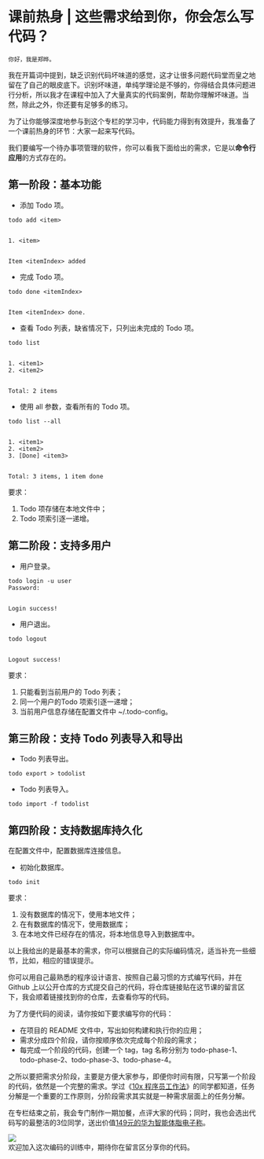 # 课前热身 | 这些需求给到你，你会怎么写代码？

    你好，我是郑晔。

我在开篇词中提到，缺乏识别代码坏味道的感觉，这才让很多问题代码堂而皇之地留在了自己的眼皮底下。识别坏味道，单纯学理论是不够的，你得结合具体问题进行分析，所以我才在课程中加入了大量真实的代码案例，帮助你理解坏味道。当然，除此之外，你还要有足够多的练习。

为了让你能够深度地参与到这个专栏的学习中，代码能力得到有效提升，我准备了一个课前热身的环节：大家一起来写代码。

我们要编写一个待办事项管理的软件，你可以看我下面给出的需求，它是以**命令行应用**的方式存在的。

## 第一阶段：基本功能

*   添加 Todo 项。

```
todo add <item>


1. <item>


Item <itemIndex> added

```

*   完成 Todo 项。

```
todo done <itemIndex>


Item <itemIndex> done.

```

*   查看 Todo 列表，缺省情况下，只列出未完成的 Todo 项。

```
todo list


1. <item1>
2. <item2>


Total: 2 items

```

*   使用 all 参数，查看所有的 Todo 项。

```
todo list --all


1. <item1>
2. <item2>
3. [Done] <item3>


Total: 3 items, 1 item done

```

要求：

1.  Todo 项存储在本地文件中；
2.  Todo 项索引逐一递增。

## 第二阶段：支持多用户

*   用户登录。

```
todo login -u user
Password: 


Login success!

```

*   用户退出。

```
todo logout


Logout success!

```

要求：

1.  只能看到当前用户的 Todo 列表；
2.  同一个用户的Todo 项索引逐一递增；
3.  当前用户信息存储在配置文件中 ~/.todo-config。

## 第三阶段：支持 Todo 列表导入和导出

*   Todo 列表导出。

```
todo export > todolist

```

*   Todo 列表导入。

```
todo import -f todolist

```

## 第四阶段：支持数据库持久化

在配置文件中，配置数据库连接信息。

*   初始化数据库。

```
todo init

```

要求：

1.  没有数据库的情况下，使用本地文件；
2.  在有数据库的情况下，使用数据库；
3.  在本地文件已经存在的情况，将本地信息导入到数据库中。

以上我给出的是最基本的需求，你可以根据自己的实际编码情况，适当补充一些细节，比如，相应的错误提示。

你可以用自己最熟悉的程序设计语言、按照自己最习惯的方式编写代码，并在 Github 上以公开仓库的方式提交自己的代码，将仓库链接贴在这节课的留言区下，我会顺着链接找到你的仓库，去查看你写的代码。

为了方便代码的阅读，请你按如下要求编写你的代码：

*   在项目的 README 文件中，写出如何构建和执行你的应用；
*   需求分成四个阶段，请你按顺序依次完成每个阶段的需求；
*   每完成一个阶段的代码，创建一个 tag，tag 名称分别为 todo-phase-1、todo-phase-2、todo-phase-3、todo-phase-4。

之所以要把需求分阶段，主要是方便大家参与，即便你时间有限，只写第一个阶段的代码，依然是一个完整的需求。学过《[10x 程序员工作法](https://time.geekbang.org/column/intro/100022301)》的同学都知道，任务分解是一个重要的工作原则，分阶段需求其实就是一种需求层面上的任务分解。

在专栏结束之前，我会专门制作一期加餐，点评大家的代码；同时，我也会选出代码写的最整洁的3位同学，送出价值[149元的华为智能体脂电子称](https://shop18793264.m.youzan.com/wscgoods/detail/360fd7mtqj71k?banner_id=ag.18601096~goods.2~106~aKZdZHmE&alg_id=0&reft=1608863554063_1608863999769&spm=f.69794282_ag.18601096)。

![](https://static001.geekbang.org/resource/image/5d/6b/5d6600a2769c6924d732d80eb365206b.jpg)  
欢迎加入这次编码的训练中，期待你在留言区分享你的代码。
    